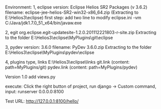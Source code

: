 Environment:
1, eclipse 
	version: Eclipse Helios SR2 Packages (v 3.6.2) 
	filename: eclipse-jee-helios-SR2-win32-x86_64.zip (Extracting to  E:\Helios3\eclipse)
	first step: 
	add two line to modify eclipse.ini
	-vm
	C:/Java/jdk1.7.0_51_x64/bin/javaw.exe
	
2, egit
	org.eclipse.egit-updatesite-1.2.0.201112221803-r-site.zip
	Extracting to the folder E:\Helios3\eclipse\MyPlugins\git\eclipse
	
3, pydev
	version: 3.6.0
	filename: PyDev 3.6.0.zip
	Extracting to the folder E:\Helios3\eclipse\MyPlugins\pydev\eclipse
	
4, plugins type, links
	E:\Helios3\eclipse\links
		git.link (content: path=MyPlugins/git)
		pydev.link (content: path=MyPlugins/pydev)

Version 1.0
add views.py

execute: Click the right button of project, run django -> Custom command, 
input: runserver 0.0.0.0:8100  

Test URL:
http://127.0.0.1:8100/hello/